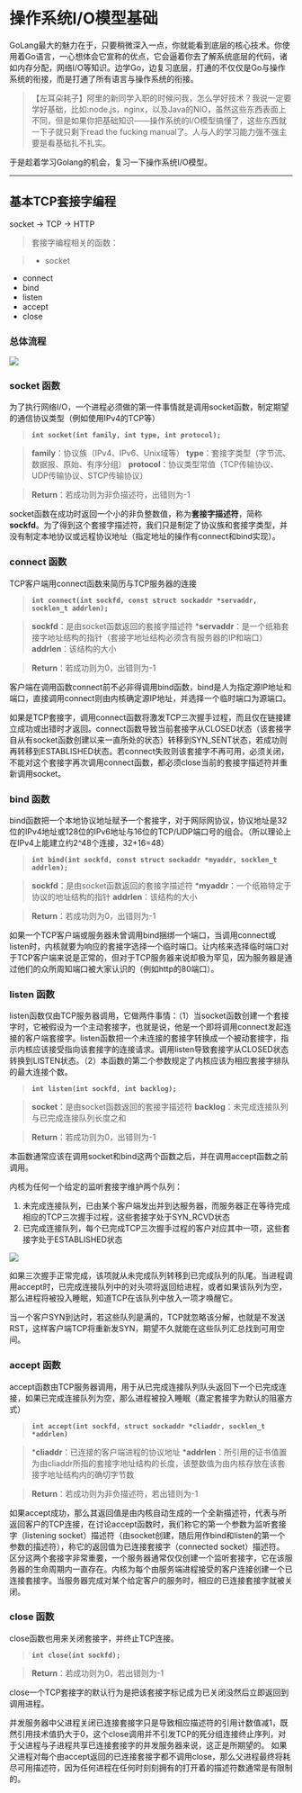 操作系统I/O模型基础
==============

GoLang最大的魅力在于，只要稍微深入一点，你就能看到底层的核心技术。你使用着Go语言，一心想体会它宣称的优点，它会逼着你去了解系统底层的代码，诸如内存分配，网络I/O等知识。边学Go，边复习底层，打通的不仅仅是Go与操作系统的衔接，而是打通了所有语言与操作系统的衔接。

> 【左耳朵耗子】阿里的新同学入职的时候问我，怎么学好技术？我说一定要学好基础，比如:node.js，nginx，以及Java的NIO，虽然这些东西表面上不同，但是如果你把基础知识——操作系统的I/O模型搞懂了，这些东西就一下子就只剩下read the fucking manual了。人与人的学习能力强不强主要是看基础扎不扎实。

于是趁着学习Golang的机会，复习一下操作系统I/O模型。

------

## 基本TCP套接字编程

socket -> TCP -> HTTP

> 套接字编程相关的函数：

>* socket
* connect
* bind
* listen
* accept
* close

### **总体流程**
![](./images/socketfunctions.jpg)

### **socket 函数**

为了执行网络I/O，一个进程必须做的第一件事情就是调用socket函数，制定期望的通信协议类型（例如使用IPv4的TCP等）

> **`int socket(int family, int type, int protocol);`** 

> **family**：协议族（IPv4、IPv6、Unix域等）
**type**：套接字类型（字节流、数据报、原始、有序分组）
**protocol**：协议类型常值（TCP传输协议、UDP传输协议、STCP传输协议）

> **Return**：若成功则为非负描述符，出错则为-1

socket函数在成功时返回一个小的非负整数值，称为**套接字描述符**，简称**sockfd**。为了得到这个套接字描述符，我们只是制定了协议族和套接字类型，并没有制定本地协议或远程协议地址（指定地址的操作有connect和bind实现）。

### **connect 函数**

TCP客户端用connect函数来简历与TCP服务器的连接

> **`int connect(int sockfd, const struct sockaddr *servaddr, socklen_t addrlen);`**

> **sockfd**：是由socket函数返回的套接字描述符
***servaddr**：是一个纸箱套接字地址结构的指针（套接字地址结构必须含有服务器的IP和端口）
**addrlen**：该结构的大小

> **Return**：若成功则为0，出错则为-1

客户端在调用函数connect前不必非得调用bind函数，bind是人为指定源IP地址和端口，直接调用connect则由内核确定源IP地址，并选择一个临时端口为源端口。

如果是TCP套接字，调用connect函数将激发TCP三次握手过程，而且仅在链接建立成功或出错时才返回。connect函数导致当前套接字从CLOSED状态（该套接字自从有socket函数创建以来一直所处的状态）转移到SYN_SENT状态，若成功则再转移到ESTABLISHED状态。若connect失败则该套接字不再可用，必须关闭，不能对这个套接字再次调用connect函数，都必须close当前的套接字描述符并重新调用socket。

### **bind 函数**

bind函数把一个本地协议地址赋予一个套接字，对于网际网协议，协议地址是32位的IPv4地址或128位的IPv6地址与16位的TCP/UDP端口号的组合。（所以理论上在IPv4上能建立约2^48个连接，32+16=48）

> **`int bind(int sockfd, const struct sockaddr *myaddr, socklen_t addrlen);`**

> **sockfd**：是由socket函数返回的套接字描述符
***myaddr**：一个纸箱特定于协议的地址结构的指针
**addrlen**：该结构的大小

> **Return**：若成功则为0，出错则为-1

如果一个TCP客户端或服务器未曾调用bind捆绑一个端口，当调用connect或listen时，内核就要为响应的套接字选择一个临时端口。让内核来选择临时端口对于TCP客户端来说是正常的，但对于TCP服务器来说却极为罕见，因为服务器是通过他们的众所周知端口被大家认识的（例如http的80端口）。

### **listen 函数**

listen函数仅由TCP服务器调用，它做两件事情：（1）当socket函数创建一个套接字时，它被假设为一个主动套接字，也就是说，他是一个即将调用connect发起连接的客户端套接字。listen函数把一个未连接的套接字转换成一个被动套接字，指示内核应该接受指向该套接字的连接请求。调用listen导致套接字从CLOSED状态转换到LISTEN状态。（2）本函数的第二个参数规定了内核应该为相应套接字排队的最大连接个数。

> **`int listen(int sockfd, int backlog);`**

> **socket**：是由socket函数返回的套接字描述符
**backlog**：未完成连接队列与已完成连接队列长度之和

> **Return**：若成功则为0，出错则为-1

本函数通常应该在调用socket和bind这两个函数之后，并在调用accept函数之前调用。

内核为任何一个给定的监听套接字维护两个队列：
1. 未完成连接队列，已由某个客户端发出并到达服务器，而服务器正在等待完成相应的TCP三次握手过程，这些套接字处于SYN_RCVD状态
2. 已完成连接队列，每个已完成TCP三次握手过程的客户对应其中一项，这些套接字处于ESTABLISHED状态

![](./images/listenqueue.jpg)

如果三次握手正常完成，该项就从未完成队列转移到已完成队列的队尾。当进程调用accept时，已完成连接队列中的对头项将返回给进程，或者如果该队列为空，那么进程将被投入睡眠，知道TCP在该队列中放入一项才唤醒它。

当一个客户SYN到达时，若这些队列是满的，TCP就忽略该分解，也就是不发送RST，这样客户端TCP将重新发SYN，期望不久就能在这些队列汇总找到可用空间。

### **accept 函数**

accept函数由TCP服务器调用，用于从已完成连接队列队头返回下一个已完成连接，如果已完成连接队列为空，那么进程被投入睡眠（嘉定套接字为默认的阻塞方式）

> **`int accept(int sockfd, struct sockaddr *cliaddr, socklen_t *addrlen)`**

> ***cliaddr**：已连接的客户端进程的协议地址
***addrlen**：所引用的证书值置为由cliaddr所指的套接字地址结构的长度，该整数值为由内核存放在该套接字地址结构内的确切字节数

> **Return**：若成功则为非负描述符，若出错则为-1

如果accept成功，那么其返回值是由内核自动生成的一个全新描述符，代表与所返回客户的TCP连接，在讨论accept函数时，我们称它的第一个参数为监听套接字（listening socket）描述符（由socket创建，随后用作bind和listen的第一个参数的描述符），称它的返回值为已连接套接字（connected socket）描述符。
区分这两个套接字非常重要，一个服务器通常仅仅创建一个监听套接字，它在该服务器的生命周期内一直存在。内核为每个由服务端进程接受的客户连接创建一个已连接套接字。当服务器完成对某个给定客户的服务时，相应的已连接套接字就被关闭。

### **close 函数**

close函数也用来关闭套接字，并终止TCP连接。

> **`int close(int sockfd);`**

> **Return**：若成功则为0，若出错则为-1

close一个TCP套接字的默认行为是把该套接字标记成为已关闭没然后立即返回到调用进程。

并发服务器中父进程关闭已连接套接字只是导致相应描述符的引用计数值减1，既然引用技术值扔大于0，这个close调用并不引发TCP的死分组连接终止序列，对于父进程与子进程共享已连接套接字的并发服务器来说，这正是所期望的。
如果父进程对每个由accept返回的已连接套接字都不调用close，那么父进程最终将耗尽可用描述符，因为任何进程在任何时刻刻拥有的打开着的描述符数通常是有限制的。

